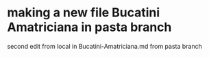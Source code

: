 # making a new file Bucatini Amatriciana in pasta branch
second edit from local in Bucatini-Amatriciana.md from pasta branch
